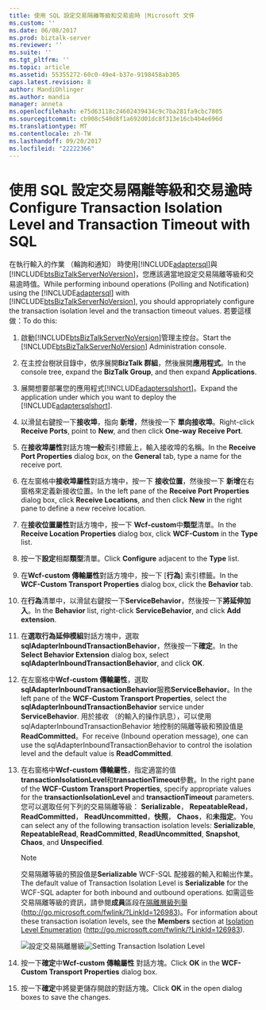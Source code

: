 ```yaml
---
title: 使用 SQL 設定交易隔離等級和交易逾時 |Microsoft 文件
ms.custom: ''
ms.date: 06/08/2017
ms.prod: biztalk-server
ms.reviewer: ''
ms.suite: ''
ms.tgt_pltfrm: ''
ms.topic: article
ms.assetid: 55355272-60c0-49e4-b37e-9198458ab305
caps.latest.revision: 8
author: MandiOhlinger
ms.author: mandia
manager: anneta
ms.openlocfilehash: e75d63118c24602439434c9c7ba281fa9cbc7805
ms.sourcegitcommit: cb908c540d8f1a692d01dc8f313e16cb4b4e696d
ms.translationtype: MT
ms.contentlocale: zh-TW
ms.lasthandoff: 09/20/2017
ms.locfileid: "22222366"
---
```

# <a name="configure-transaction-isolation-level-and-transaction-timeout-with-sql"></a><span data-ttu-id="b2598-102">使用 SQL 設定交易隔離等級和交易逾時</span><span class="sxs-lookup"><span data-stu-id="b2598-102">Configure Transaction Isolation Level and Transaction Timeout with SQL</span></span>
<span data-ttu-id="b2598-103">在執行輸入的作業 （輪詢和通知） 時使用[!INCLUDE[adaptersql](../../includes/adaptersql-md.md)]與[!INCLUDE[btsBizTalkServerNoVersion](../../includes/btsbiztalkservernoversion-md.md)]，您應該適當地設定交易隔離等級和交易逾時值。</span><span class="sxs-lookup"><span data-stu-id="b2598-103">While performing inbound operations (Polling and Notification) using the [!INCLUDE[adaptersql](../../includes/adaptersql-md.md)] with [!INCLUDE[btsBizTalkServerNoVersion](../../includes/btsbiztalkservernoversion-md.md)], you should appropriately configure the transaction isolation level and the transaction timeout values.</span></span> <span data-ttu-id="b2598-104">若要這樣做：</span><span class="sxs-lookup"><span data-stu-id="b2598-104">To do this:</span></span>  
  
1.  <span data-ttu-id="b2598-105">啟動[!INCLUDE[btsBizTalkServerNoVersion](../../includes/btsbiztalkservernoversion-md.md)]管理主控台。</span><span class="sxs-lookup"><span data-stu-id="b2598-105">Start the [!INCLUDE[btsBizTalkServerNoVersion](../../includes/btsbiztalkservernoversion-md.md)] Administration console.</span></span>  
  
2.  <span data-ttu-id="b2598-106">在主控台樹狀目錄中，依序展開**BizTalk 群組**，然後展開**應用程式**。</span><span class="sxs-lookup"><span data-stu-id="b2598-106">In the console tree, expand the **BizTalk Group**, and then expand **Applications**.</span></span>  
  
3.  <span data-ttu-id="b2598-107">展開想要部署您的應用程式[!INCLUDE[adaptersqlshort](../../includes/adaptersqlshort-md.md)]。</span><span class="sxs-lookup"><span data-stu-id="b2598-107">Expand the application under which you want to deploy the [!INCLUDE[adaptersqlshort](../../includes/adaptersqlshort-md.md)].</span></span>  
  
4.  <span data-ttu-id="b2598-108">以滑鼠右鍵按一下**接收埠**，指向 **新增**，然後按一下 **單向接收埠**。</span><span class="sxs-lookup"><span data-stu-id="b2598-108">Right-click **Receive Ports**, point to **New**, and then click **One-way Receive Port**.</span></span>  
  
5.  <span data-ttu-id="b2598-109">在**接收埠屬性**對話方塊**一般**索引標籤上，輸入接收埠的名稱。</span><span class="sxs-lookup"><span data-stu-id="b2598-109">In the **Receive Port Properties** dialog box, on the **General** tab, type a name for the receive port.</span></span>  
  
6.  <span data-ttu-id="b2598-110">在左窗格中**接收埠屬性**對話方塊中，按一下 **接收位置**，然後按一下 **新增**在右窗格來定義新接收位置。</span><span class="sxs-lookup"><span data-stu-id="b2598-110">In the left pane of the **Receive Port Properties** dialog box, click **Receive Locations**, and then click **New** in the right pane to define a new receive location.</span></span>  
  
7.  <span data-ttu-id="b2598-111">在**接收位置屬性**對話方塊中，按一下  **Wcf-custom**中**類型**清單。</span><span class="sxs-lookup"><span data-stu-id="b2598-111">In the **Receive Location Properties** dialog box, click **WCF-Custom** in the **Type** list.</span></span>  
  
8.  <span data-ttu-id="b2598-112">按一下**設定**相鄰**類型**清單。</span><span class="sxs-lookup"><span data-stu-id="b2598-112">Click **Configure** adjacent to the **Type** list.</span></span>  
  
9. <span data-ttu-id="b2598-113">在**Wcf-custom 傳輸屬性**對話方塊中，按一下 [**行為**] 索引標籤。</span><span class="sxs-lookup"><span data-stu-id="b2598-113">In the **WCF-Custom Transport Properties** dialog box, click the **Behavior** tab.</span></span>  
  
10. <span data-ttu-id="b2598-114">在**行為**清單中，以滑鼠右鍵按一下**ServiceBehavior**，然後按一下**將延伸加入**。</span><span class="sxs-lookup"><span data-stu-id="b2598-114">In the **Behavior** list, right-click **ServiceBehavior**, and click **Add extension**.</span></span>  
  
11. <span data-ttu-id="b2598-115">在**選取行為延伸模組**對話方塊中，選取**sqlAdapterInboundTransactionBehavior**，然後按一下**確定**。</span><span class="sxs-lookup"><span data-stu-id="b2598-115">In the **Select Behavior Extension** dialog box, select **sqlAdapterInboundTransactionBehavior**, and click **OK**.</span></span>  
  
12. <span data-ttu-id="b2598-116">在左窗格中**Wcf-custom 傳輸屬性**，選取**sqlAdapterInboundTransactionBehavior**服務**ServiceBehavior**。</span><span class="sxs-lookup"><span data-stu-id="b2598-116">In the left pane of the **WCF-Custom Transport Properties**, select the **sqlAdapterInboundTransactionBehavior** service under **ServiceBehavior**.</span></span> <span data-ttu-id="b2598-117">用於接收 （的輸入的操作訊息），可以使用 sqlAdapterInboundTransactionBehavior 地控制的隔離等級和預設值是**ReadCommitted**。</span><span class="sxs-lookup"><span data-stu-id="b2598-117">For receive (Inbound operation message), one can use the sqlAdapterInboundTransactionBehavior to control the isolation level and the default value is **ReadCommitted**.</span></span>  
  
13. <span data-ttu-id="b2598-118">在右窗格中**Wcf-custom 傳輸屬性**，指定適當的值**transactionIsolationLevel**和**transactionTimeout**參數。</span><span class="sxs-lookup"><span data-stu-id="b2598-118">In the right pane of the **WCF-Custom Transport Properties**, specify appropriate values for the **transactionIsolationLevel** and **transactionTimeout** parameters.</span></span> <span data-ttu-id="b2598-119">您可以選取任何下列的交易隔離等級： **Serializable**， **RepeatableRead**， **ReadCommitted**， **ReadUncommitted**，**快照**， **Chaos**，和**未指定**。</span><span class="sxs-lookup"><span data-stu-id="b2598-119">You can select any of the following transaction isolation levels: **Serializable**, **RepeatableRead**, **ReadCommitted**, **ReadUncommitted**, **Snapshot**, **Chaos**, and **Unspecified**.</span></span>  
  
    > [!NOTE]
    >  <span data-ttu-id="b2598-120">交易隔離等級的預設值是**Serializable** WCF-SQL 配接器的輸入和輸出作業。</span><span class="sxs-lookup"><span data-stu-id="b2598-120">The default value of Transaction Isolation Level is **Serializable** for the WCF-SQL adapter for both inbound and outbound operations.</span></span> <span data-ttu-id="b2598-121">如需這些交易隔離等級的資訊，請參閱**成員**區段在[隔離層級列舉](http://go.microsoft.com/fwlink/?LinkId=126983)(http://go.microsoft.com/fwlink/?LinkId=126983)。</span><span class="sxs-lookup"><span data-stu-id="b2598-121">For information about these transaction isolation levels, see the **Members** section at [Isolation Level Enumeration](http://go.microsoft.com/fwlink/?LinkId=126983) (http://go.microsoft.com/fwlink/?LinkId=126983).</span></span>  
  
     <span data-ttu-id="b2598-122">![設定交易隔離層級](../../adapters-and-accelerators/adapter-sql/media/b39c180e-ca9f-48ca-9550-f4837826d00e.gif "b39c180e-ca9f-48ca-9550-f4837826d00e")</span><span class="sxs-lookup"><span data-stu-id="b2598-122">![Setting Transaction Isolation Level](../../adapters-and-accelerators/adapter-sql/media/b39c180e-ca9f-48ca-9550-f4837826d00e.gif "b39c180e-ca9f-48ca-9550-f4837826d00e")</span></span>  
  
14. <span data-ttu-id="b2598-123">按一下**確定**中**Wcf-custom 傳輸屬性** 對話方塊。</span><span class="sxs-lookup"><span data-stu-id="b2598-123">Click **OK** in the **WCF-Custom Transport Properties** dialog box.</span></span>  
  
15. <span data-ttu-id="b2598-124">按一下**確定**中將變更儲存開啟的對話方塊。</span><span class="sxs-lookup"><span data-stu-id="b2598-124">Click **OK** in the open dialog boxes to save the changes.</span></span>